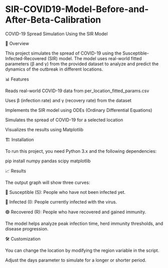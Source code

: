 # SIR-COVID19-Model-Before-and-After-Beta-Calibration
COVID-19 Spread Simulation Using the SIR Model

📌 Overview

This project simulates the spread of COVID-19 using the Susceptible-Infected-Recovered (SIR) model. The model uses real-world fitted parameters (β and γ) from the provided dataset to analyze and predict the dynamics of the outbreak in different locations.

📊 Features

Reads real-world COVID-19 data from per_location_fitted_params.csv

Uses β (infection rate) and γ (recovery rate) from the dataset

Implements the SIR model using ODEs (Ordinary Differential Equations)

Simulates the spread of COVID-19 for a selected location

Visualizes the results using Matplotlib

🏗️ Installation

To run this project, you need Python 3.x and the following dependencies:

pip install numpy pandas scipy matplotlib

📈 Results

The output graph will show three curves:

🔵 Susceptible (S): People who have not been infected yet.

🔴 Infected (I): People currently infected with the virus.

🟢 Recovered (R): People who have recovered and gained immunity.

The model helps analyze peak infection time, herd immunity thresholds, and disease progression.

🛠️ Customization

You can change the location by modifying the region variable in the script.

Adjust the days parameter to simulate for a longer or shorter period.
